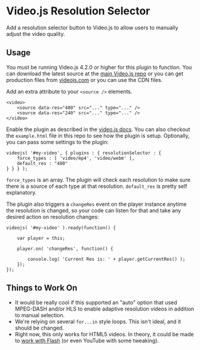 Video.js Resolution Selector
============================
Add a resolution selector button to Video.js to allow users to manually adjust the video quality.

Usage
-----
You must be running Video.js 4.2.0 or higher for this plugin to function. You can download the latest source at the [main Video.js repo](https://github.com/videojs/video.js) or you can get production files from [videojs.com](http://videojs.com) or you can use the CDN files.

Add an extra attribute to your `<source />` elements.

	<video>
		<source data-res="480" src="..." type="..." />
		<source data-res="240" src="..." type="..." />
	</video>

Enable the plugin as described in the [video.js docs](https://github.com/videojs/video.js/blob/v4.5.2/docs/guides/plugins.md#step-3-using-a-plugin). You can also checkout the `example.html` file in this repo to see how the plugin is setup. Optionally, you can pass some settings to the plugin:

    videojs( '#my-video', { plugins : { resolutionSelector : {
    	force_types	: [ 'video/mp4', 'video/webm' ],
    	default_res	: "480"
    } } } );

`force_types` is an array. The plugin will check each resolution to make sure there is a source of each type at that resolution. `default_res` is pretty self explanatory.

The plugin also triggers a `changeRes` event on the player instance anytime the resolution is changed, so your code can listen for that and take any desired action on resolution changes:

	videojs( '#my-video' ).ready(function() {
		
		var player = this;
		
		player.on( 'changeRes', function() {
			
			console.log( 'Current Res is: ' + player.getCurrentRes() );
		});
	});

Things to Work On
-----------------
- It would be really cool if this supported an "auto" option that used MPEG-DASH and/or HLS to enable adaptive resolution videos in addition to manual selection.
- We're relying on several `for...in` style loops. This isn't ideal, and it should be changed.
- Right now, this only works for HTML5 videos. In theory, it could be made to [work with Flash](http://help.videojs.com/discussions/questions/605-advise-for-setting-up-video-quality-resolution-selector#comment_15079585) (or even YouTube with some tweaking).
